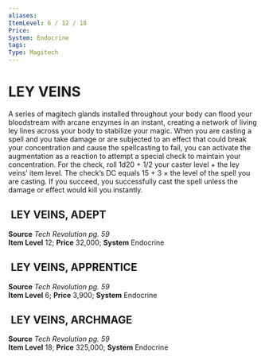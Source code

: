 ```yaml
---
aliases: 
ItemLevel: 6 / 12 / 18
Price: 
System: Endocrine
tags: 
Type: Magitech
---
```

# LEY VEINS
A series of magitech glands installed throughout your body can flood your bloodstream with arcane enzymes in an instant, creating a network of living ley lines across your body to stabilize your magic. When you are casting a spell and you take damage or are subjected to an effect that could break your concentration and cause the spellcasting to fail, you can activate the augmentation as a reaction to attempt a special check to maintain your concentration. For the check, roll 1d20 + 1/2 your caster level + the ley veins’ item level. The check’s DC equals 15 + 3 × the level of the spell you are casting. If you succeed, you successfully cast the spell unless the damage or effect would kill you instantly.  

##  LEY VEINS, ADEPT

**Source** _Tech Revolution pg. 59_  
**Item Level** 12; **Price** 32,000; **System** Endocrine  


##  LEY VEINS, APPRENTICE

**Source** _Tech Revolution pg. 59_  
**Item Level** 6; **Price** 3,900; **System** Endocrine  
  

##  LEY VEINS, ARCHMAGE

**Source** _Tech Revolution pg. 59_  
**Item Level** 18; **Price** 325,000; **System** Endocrine
